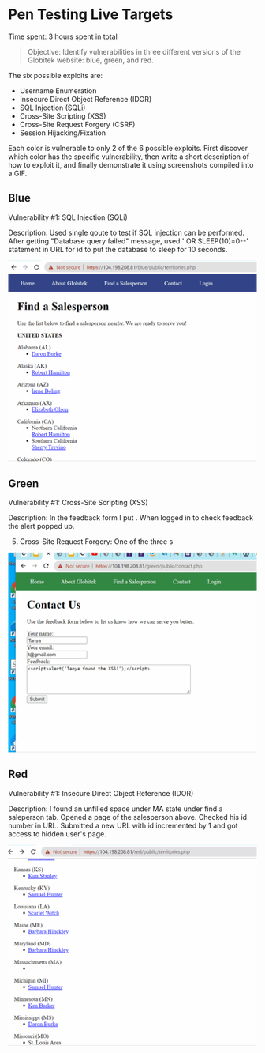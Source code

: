 
# Pen Testing Live Targets

Time spent: 3 hours spent in total

> Objective: Identify vulnerabilities in three different versions of the Globitek website: blue, green, and red.

The six possible exploits are:

* Username Enumeration
* Insecure Direct Object Reference (IDOR)
* SQL Injection (SQLi)
* Cross-Site Scripting (XSS)
* Cross-Site Request Forgery (CSRF)
* Session Hijacking/Fixation

Each color is vulnerable to only 2 of the 6 possible exploits. First discover which color has the specific vulnerability, then write a short description of how to exploit it, and finally demonstrate it using screenshots compiled into a GIF.

## Blue

Vulnerability #1: SQL Injection (SQLi)

Description: Used single qoute to test if SQL injection can be performed. After getting "Database query failed" message, used ' OR SLEEP(10)=0--' statement in URL for id to put the database to sleep for 10 seconds.

<img src="Blue Taget 1 SQL Injection.gif" width="800">


## Green

Vulnerability #1: Cross-Site Scripting (XSS)

Description: In the feedback form I put <script>alert('Tanya found the XSS!');</script>. When logged in to check feedback the alert popped up.

5. Cross-Site Request Forgery: One of the three s

<img src="Green Taget 1 Cross-Site Scripting.gif" width="800">


## Red

Vulnerability #1: Insecure Direct Object Reference (IDOR)

Description: I found an unfilled space under MA state under find a saleperson tab. Opened a page of the salesperson above. Checked his id number in URL. Submitted a new URL with id incremented by 1 and got access to hidden user's page.

<img src="Red Taget 1 IDOR.gif" width="800">


